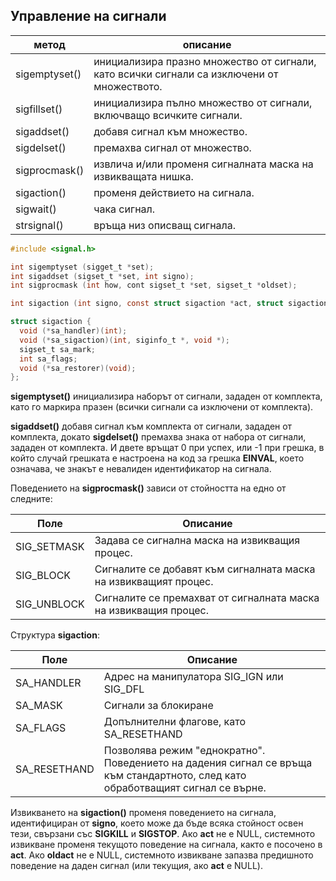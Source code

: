 ## Управление на сигнали

| метод         | описание                                                                                   |
|---------------|--------------------------------------------------------------------------------------------|
| sigemptyset() | инициализира празно множество от сигнали, като всички сигнали са изключени от множеството. |
| sigfillset()  | инициализира пълно множество от сигнали, включващо всичките сигнали.                       |
| sigaddset()   | добавя сигнал към множество.                                                               |
| sigdelset()   | премахва сигнал от множество.                                                              |
| sigprocmask() | извлича и/или променя сигналната маска на извикващата нишка.                               |
| sigaction()   | променя действието на сигнала.                                                             |
| sigwait()     | чака сигнал.                                                                               |
| strsignal()   | връща низ описващ сигнала.                                                                 |

```c
#include <signal.h>

int sigemptyset (sigget_t *set);
int sigaddset (sigset_t *set, int signo);
int sigprocmask (int how, cont sigset_t *set, sigset_t *oldset);

int sigaction (int signo, const struct sigaction *act, struct sigaction *oldact);

struct sigaction {
  void (*sa_handler)(int);
  void (*sa_sigaction)(int, siginfo_t *, void *);
  sigset_t sa_mark;
  int sa_flags;
  void (*sa_restorer)(void);
};
```

**sigemptyset()** инициализира наборът от сигнали, зададен от комплекта, като го маркира празен (всички сигнали са изключени от комплекта).

**sigaddset()** добавя сигнал към комплекта от сигнали, зададен от комплекта, докато **sigdelset()** премахва знака от набора от сигнали, зададен от комплекта. И двете връщат 0 при успех, или -1 при грешка, в който случай грешката е настроена на код за грешка **EINVAL**, което означава, че знакът е невалиден идентификатор на сигнала.

Поведението на **sigprocmask()** зависи от стойността на едно от следните:

| Поле        | Описание                                                         |
|-------------|------------------------------------------------------------------|
| SIG_SETMASK | Задава се сигнална маска на извикващия процес.                   |
| SIG_BLOCK   | Сигналите се добавят към сигналната маска на извикващият процес. |
| SIG_UNBLOCK | Сигналите се премахват от сигналната маска на извикващия процес. |

Структура **sigaction**:

| Поле         | Описание                                                                                                                        |
|--------------|---------------------------------------------------------------------------------------------------------------------------------|
| SA_HANDLER   | Адрес на манипулатора SIG_IGN или SIG_DFL                                                                                       |
| SA_MASK      | Сигнали за блокиране                                                                                                            |
| SA_FLAGS     | Допълнителни флагове, като SA_RESETHAND                                                                                         |
| SA_RESETHAND | Позволява режим "еднократно". Поведението на дадения сигнал се връща към стандартното, след като обработващият сигнал се върне. |

Извикването на **sigaction()** променя поведението на сигнала, идентифициран от **signo**, което може да бъде всяка стойност освен тези, свързани със **SIGKILL** и **SIGSTOP**. Ако **act** не е NULL, системното извикване променя текущото поведение на сигнала, както е посочено в **act**. Ако **oldact** не е NULL, системното извикване запазва предишното поведение на даден сигнал (или текущия, ако **act** е NULL).
